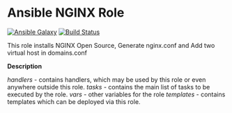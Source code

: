 Ansible NGINX Role
==================

[![Ansible Galaxy](https://img.shields.io/badge/galaxy-nginxinc.nginx-5bbdbf.svg)](https://galaxy.ansible.com/nginxinc/nginx)
[![Build Status](https://travis-ci.org/nginxinc/ansible-role-nginx.svg?branch=master)](https://travis-ci.org/nginxinc/ansible-role-nginx)

This role installs NGINX Open Source, Generate nginx.conf and Add two virtual host in domains.conf

**Description**

*handlers* - contains handlers, which may be used by this role or even anywhere outside this role.
*tasks* - contains the main list of tasks to be executed by the role.
*vars* - other variables for the role
*templates* - contains templates which can be deployed via this role.
